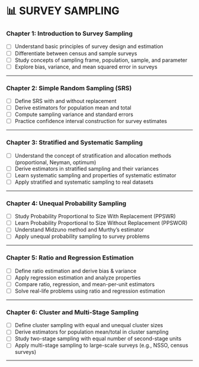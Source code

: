 # 📊 SURVEY SAMPLING 

### **Chapter 1: Introduction to Survey Sampling**

* [ ] Understand basic principles of survey design and estimation
* [ ] Differentiate between census and sample surveys
* [ ] Study concepts of sampling frame, population, sample, and parameter
* [ ] Explore bias, variance, and mean squared error in surveys

---

### **Chapter 2: Simple Random Sampling (SRS)**

* [ ] Define SRS with and without replacement
* [ ] Derive estimators for population mean and total
* [ ] Compute sampling variance and standard errors
* [ ] Practice confidence interval construction for survey estimates

---

### **Chapter 3: Stratified and Systematic Sampling**

* [ ] Understand the concept of stratification and allocation methods (proportional, Neyman, optimum)
* [ ] Derive estimators in stratified sampling and their variances
* [ ] Learn systematic sampling and properties of systematic estimator
* [ ] Apply stratified and systematic sampling to real datasets

---

### **Chapter 4: Unequal Probability Sampling**

* [ ] Study Probability Proportional to Size With Replacement (PPSWR)
* [ ] Learn Probability Proportional to Size Without Replacement (PPSWOR)
* [ ] Understand Midzuno method and Murthy’s estimator
* [ ] Apply unequal probability sampling to survey problems

---

### **Chapter 5: Ratio and Regression Estimation**

* [ ] Define ratio estimation and derive bias & variance
* [ ] Apply regression estimation and analyze properties
* [ ] Compare ratio, regression, and mean-per-unit estimators
* [ ] Solve real-life problems using ratio and regression estimation

---

### **Chapter 6: Cluster and Multi-Stage Sampling**

* [ ] Define cluster sampling with equal and unequal cluster sizes
* [ ] Derive estimators for population mean/total in cluster sampling
* [ ] Study two-stage sampling with equal number of second-stage units
* [ ] Apply multi-stage sampling to large-scale surveys (e.g., NSSO, census surveys)

---
